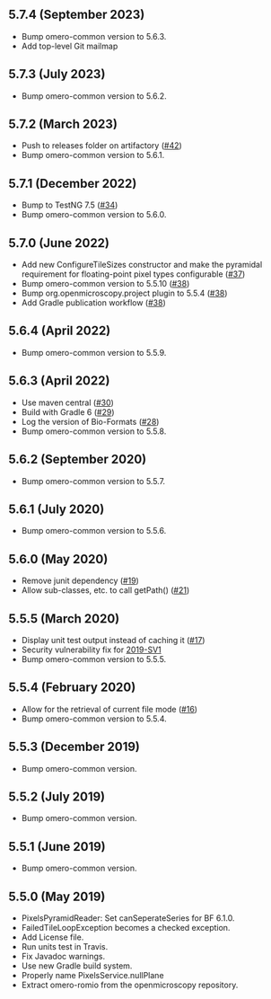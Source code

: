 5.7.4 (September 2023)
----------------------

- Bump omero-common version to 5.6.3.
- Add top-level Git mailmap

5.7.3 (July 2023)
-----------------

- Bump omero-common version to 5.6.2.

5.7.2 (March 2023)
------------------

- Push to releases folder on artifactory ([#42](https://github.com/ome/omero-romio/pull/42))
- Bump omero-common version to 5.6.1.

5.7.1 (December 2022)
---------------------

- Bump to TestNG 7.5 ([#34](https://github.com/ome/omero-romio/pull/33))
- Bump omero-common version to 5.6.0.

5.7.0 (June 2022)
------------------

- Add new ConfigureTileSizes constructor and make the pyramidal requirement for floating-point pixel types configurable ([#37](https://github.com/ome/omero-romio/pull/37))
- Bump omero-common version to 5.5.10 ([#38](https://github.com/ome/omero-romio/pull/38))
- Bump org.openmicroscopy.project plugin to 5.5.4 ([#38](https://github.com/ome/omero-romio/pull/38))
- Add Gradle publication workflow ([#38](https://github.com/ome/omero-romio/pull/38))


5.6.4 (April 2022)
------------------

- Bump omero-common version to 5.5.9.

5.6.3 (April 2022)
------------------

- Use maven central ([#30](https://github.com/ome/omero-romio/pull/30))
- Build with Gradle 6 ([#29](https://github.com/ome/omero-romio/pull/29))
- Log the version of Bio-Formats ([#28](https://github.com/ome/omero-romio/pull/28))
- Bump omero-common version to 5.5.8.


5.6.2 (September 2020)
----------------------

- Bump omero-common version to 5.5.7.

5.6.1 (July 2020)
-----------------

- Bump omero-common version to 5.5.6.

5.6.0 (May 2020)
----------------

- Remove junit dependency ([#19](https://github.com/ome/omero-romio/pull/19))
- Allow sub-classes, etc. to call getPath()  ([#21](https://github.com/ome/omero-romio/pull/21))

5.5.5 (March 2020)
------------------

- Display unit test output instead of caching it
  ([#17](https://github.com/ome/omero-romio/pull/17))
- Security vulnerability fix for
  [2019-SV1](https://www.openmicroscopy.org/security/advisories/2019-SV1-reader-used-files/)
- Bump omero-common version to 5.5.5.

5.5.4 (February 2020)
---------------------

- Allow for the retrieval of current file mode ([#16](https://github.com/ome/omero-romio/pull/16))
- Bump omero-common version to 5.5.4.

5.5.3 (December 2019)
---------------------

- Bump omero-common version.

5.5.2 (July 2019)
-----------------

- Bump omero-common version.

5.5.1 (June 2019)
-----------------

- Bump omero-common version.

5.5.0 (May 2019)
----------------

- PixelsPyramidReader: Set canSeperateSeries for BF 6.1.0.
- FailedTileLoopException becomes a checked exception.
- Add License file.
- Run units test in Travis.
- Fix Javadoc warnings.
- Use new Gradle build system.
- Properly name PixelsService.nullPlane
- Extract omero-romio from the openmicroscopy repository.

